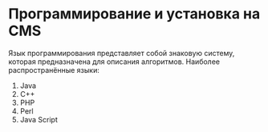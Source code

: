 # Программирование и установка на CMS
Язык программирования представляет собой знаковую систему, которая предназначена для описания алгоритмов.
Наиболее распространённые языки:
1. Java
2. C++
3. PHP
4. Perl
5. Java Script